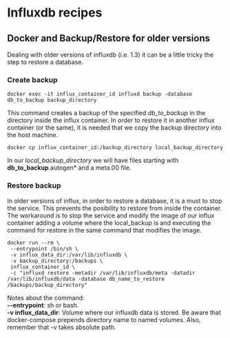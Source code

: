 # Influxdb recipes

## Docker and Backup/Restore for older versions

Dealing with older versions of influxdb (i.e. 1.3) it can be a little tricky the step to restore a database.

### Create backup
```
docker exec -it influx_container_id influxd backup -database db_to_backup backup_directory
```

This command creates a backup of the specified *db_to_backup* in the directory inside the influx container.
In order to restore it in another influx container (or the same), it is needed that we copy the backup directory into the host machine.

```
docker cp influx_container_id:/backup_directory local_backup_directory
```

In our *local_backup_directory* we will have files starting with **db_to_backup**.autogen* and a meta.00 file.

### Restore backup

In older versions of influx, in order to restore a database, it is a must to stop the service. This prevents the posibility to restore from inside the container. The workaround is to stop the service and modify the image of our influx container adding a volume where the local_backup is and executing the command for restore in the same command that modifies the image.

```
docker run --rm \
 --entrypoint /bin/sh \
 -v influx_data_dir:/var/lib/influxdb \
 -v backup_directory:/backups \
 influx_container_id \
 -c "influxd restore -metadir /var/lib/influxdb/meta -datadir /var/lib/influxdb/data -database db_name_to_restore /backups/backup_directory"
```
Notes about the command: \
**--entrypoint**: sh or bash. \
**-v influx_data_dir**: Volume where our influxdb data is stored. Be aware that docker-compose prepends directory name to named volumes. Also, remember that -v takes absolute path.


